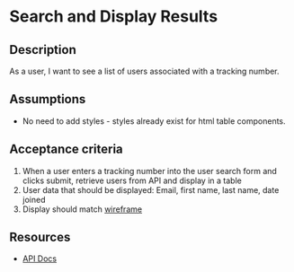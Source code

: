 # Search and Display Results

## Description

As a user, I want to see a list of users associated with a tracking number.

## Assumptions

* No need to add styles - styles already exist for html table components.

## Acceptance criteria

1. When a user enters a tracking number into the user search form and clicks submit, retrieve users from API and display in a table
2. User data that should be displayed: Email, first name, last name, date joined
3. Display should match [wireframe](https://raw.githubusercontent.com/ivthefourth/codechallengereqs/main/Screen%20Shot%202022-12-01%20at%2011.05.47%20AM.png)

## Resources

* [API Docs](https://github.com/ivthefourth/codechallengereqs/blob/main/api-docs.md)
